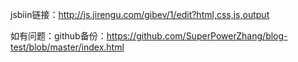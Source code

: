 jsbiin链接：http://js.jirengu.com/gibev/1/edit?html,css,js,output


如有问题：github备份：https://github.com/SuperPowerZhang/blog-test/blob/master/index.html
